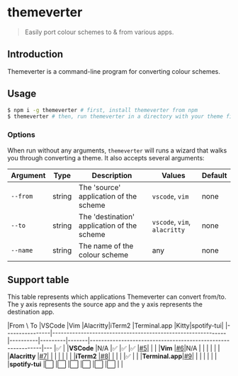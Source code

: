 # themeverter

> Easily port colour schemes to & from various apps.

## Introduction

Themeverter is a command-line program for converting colour schemes.

## Usage

```bash
$ npm i -g themeverter # first, install themeverter from npm
$ themeverter # then, run themeverter in a directory with your theme file
```

### Options

When run without any arguments, `themeverter` will runs a wizard that walks you through converting a theme. It also accepts several arguments:

| Argument | Type   | Description                                 | Values                       | Default |
| -------- | ------ | ------------------------------------------- | ---------------------------- | ------- |
| `--from` | string | The 'source' application of the scheme      | `vscode`, `vim`              | none    |
| `--to`   | string | The 'destination' application of the scheme | `vscode`, `vim`, `alacritty` | none    |
| `--name` | string | The name of the colour scheme               | any                          | none    |

## Support table

This table represents which applications Themeverter can convert from/to. The y axis represents the source app and the y axis represents the destination app.

|From \ To       |VSCode                                                       |Vim       |Alacritty|iTerm2 |Terminal.app                                                 |Kitty|spotify-tui|
|----------------|-------------------------------------------------------------|----------|---------|-------|-------------------------------------------------------------|---  |✅         |
|**VSCode**      |N/A                                                          |✅        |✅       |✅     |[#5](https://github.com/macguirerintoul/themeverter/issues/5)|     |           |
|**Vim**         |[#6](https://github.com/macguirerintoul/themeverter/issues/6)|N/A       |         |       |                                                             |     |           |
|**Alacritty**   |[#7](https://github.com/macguirerintoul/themeverter/issues/7)|          |         |       |                                                             |     |           |
|**iTerm2**      |[#8](https://github.com/macguirerintoul/themeverter/issues/8)|          |         |       |                                                             |✅   |           |
|**Terminal.app**|[#9](https://github.com/macguirerintoul/themeverter/issues/9)|          |         |       |                                                             |     |           |
|**spotify-tui** |⬜                                                           |⬜        |⬜       |⬜     |⬜                                                           |⬜   |           |
